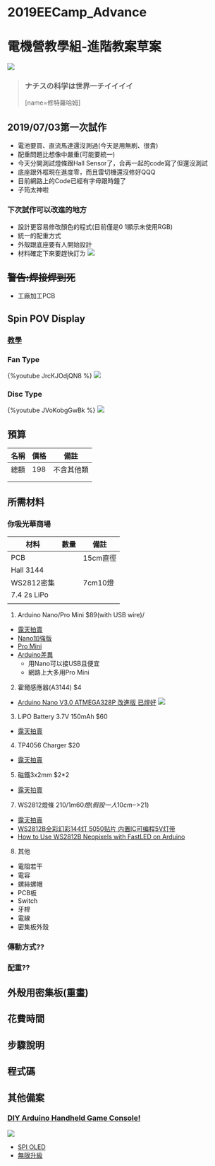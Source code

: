 # 2019EECamp_Advance
電機營教學組-進階教案草案
===
![](https://i.imgur.com/3TM0eOO.png)

>### ナチスの科学は世界一チイイイイ
>[name=修特羅哈姆]

## 2019/07/03第一次試作
- 電池要買、直流馬達還沒測過(今天是用無刷、很貴)
- 配重問題比想像中嚴重(可能要統一)
- 今天分開測試燈條跟Hall Sensor了，合再一起的code寫了但還沒測試
- 底座跟外框現在進度零，而且雷切機還沒修好QQQ
- 目前網路上的Code已經有字母跟時鐘了
- 子筠太神啦
### **下次試作可以改進的地方**
- 設計更容易修改顏色的程式(目前僅是0 1顯示未使用RGB)
- 統一的配重方式
- 外殼跟底座要有人開始設計
- 材料確定下來要趕快訂ㄌ
![](https://i.imgur.com/ROa3LA4.jpg)

## ~~警告:焊接焊到死~~
- 工廠加工PCB
## Spin POV Display
### [教學](http://www.electronoobs.com/eng_arduino_tut21.php)
### Fan Type
{%youtube JrcKJOdjQN8 %}
![](https://i.imgur.com/m2JP4X6.png)
### Disc Type
{%youtube JVoKobgGwBk %}
![](https://i.imgur.com/Wb2ylDN.png)
## 預算


| 名稱 | 價格 | 備註 |
| -------- | -------- | -------- |
|   總額   |   198   |   不含其他類   |
|  |  |  |
|      |      |      |

## 所需材料
### 你吸光華商場
|材料|數量|備註|
|-|-|-|
|PCB| | 15cm直徑 |
|Hall 3144|||
|WS2812密集||7cm10燈|
|7.4 2s LiPo |||
| |||
1. Arduino Nano/Pro Mini $89(with USB wire)/
- [露天拍賣](https://goods.ruten.com.tw/item/show?21919400134150)
- [Nano加強版](https://goods.ruten.com.tw/item/show?21612249481628#qa&p=2)
- [Pro Mini](https://goods.ruten.com.tw/item/show?21612249516548)
- [Arduino差異](http://www.powenko.com/wordpress/2-arduino-%E7%A1%AC%E9%AB%94%E5%A4%96%E8%A7%80/)
    - 用Nano可以接USB且便宜
    - 網路上大多用Pro Mini
    
2. 霍爾感應器(A3144) $4
- [Arduino Nano V3.0 ATMEGA328P 改進版 已焊好](https://goods.ruten.com.tw/item/show?21623851471796#qa&p=1)
![](https://i.imgur.com/5Godhqu.png)
3. LiPO Battery 3.7V 150mAh $60
- [露天拍賣](https://goods.ruten.com.tw/item/show?21917121732297)
4. TP4056 Charger $20
- [露天拍賣](https://goods.ruten.com.tw/item/show?21407135645750)
5. 磁鐵3x2mm $2*2
- [露天拍賣](https://goods.ruten.com.tw/item/show?21307020103155)
7. WS2812燈條 $210/1m 60燈(假設一人10cm->$21)
- [露天拍賣](https://goods.ruten.com.tw/item/show?21812783956091)
- [WS2812B全彩幻彩144灯 5050贴片 内置IC可编程5V灯带](https://item.taobao.com/item.htm?id=566804644677&ns=1&abbucket=18&fbclid=IwAR21iO2piKI6Bnmo8E99pjKfXmnXqOLdPj2tzgwruXYujIbKvwXHaS5sVl4#detail)
- [How to Use WS2812B Neopixels with FastLED on Arduino](https://www.youtube.com/watch?v=YgII4UYW5hU)
8. 其他
- 電阻若干
- 電容
- 螺絲螺帽
- PCB板
- Switch
- 牙桿
- 電線
- 密集板外殼
### 傳動方式??
### 配重??
## 外殼用密集板(重畫)
## 花費時間
## 步驟說明
## 程式碼
## 其他備案
### [DIY Arduino Handheld Game Console!](https://www.youtube.com/watch?v=DWsmNA3hPn4&fbclid=IwAR1JKWZu8ofnhwVkpZ5CPaOhmmhDCHgOMCS8NcwY7jCFl4vtgJD457wkKvk)
![](https://i.imgur.com/JAwT8Cf.jpg)
- [SPI OLED](https://goods.ruten.com.tw/item/show?21817933183961)
- [無限升級](https://www.facebook.com/unlimited.upgrade/)
